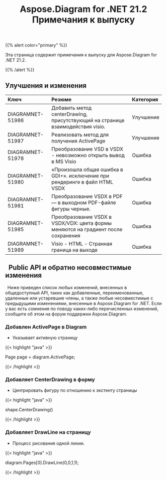 ﻿---
title: Aspose.Diagram for .NET 21.2 Примечания к выпуску
type: docs
weight: 11
url: /ru/net/aspose-diagram-for-net-21-2-release-notes/
---
{{% alert color="primary" %}} 

Эта страница содержит примечания к выпуску для Aspose.Diagram for .NET 21.2.

{{% /alert %}} 
## **Улучшения и изменения**

|**Ключ**|**Резюме**|**Категория**|
|:- |:- |:- |
|DIAGRAMNET-51986|Добавить метод centerDrawing, присутствующий на странице взаимодействия visio.|Улучшение|
|DIAGRAMNET-51987|Реализовать метод для получения ActivePage|Улучшение|
|DIAGRAMNET-51978|Преобразование VSD в VSDX - невозможно открыть вывод в MS Visio|Ошибка|
|DIAGRAMNET-51980|«Произошла общая ошибка в GDI+». исключение при рендеринге в файл HTML VSDX|Ошибка|
|DIAGRAMNET-51981|Преобразование VSDX в PDF — в выходном PDF-файле фигуры черные.|Ошибка|
|DIAGRAMNET-51985|Преобразование VSDX в VSDX/VDX: цвета формы меняются на градиент после сохранения|Ошибка|
|DIAGRAMNET-51989|Visio - HTML - Странная граница на выходе|Ошибка|

## ` `**Public API и обратно несовместимые изменения**
` `Ниже приведен список любых изменений, внесенных в общедоступный API, таких как добавленные, переименованные, удаленные или устаревшие члены, а также любые несовместимые с предыдущими изменениями, внесенные в Aspose.Diagram for .NET. Если у вас есть сомнения по поводу каких-либо перечисленных изменений, сообщите об этом на форум поддержки Aspose.Diagram.
### **Добавлен ActivePage в Diagram**
- Указывает активную страницу

{{< highlight "java" >}}

Page page = diagram.ActivePage;

{{< /highlight >}}
### **Добавляет CenterDrawing в форму**
- Центрировать фигуру по отношению к экстенту страницы



{{< highlight "java" >}}

shape.CenterDrawing()

{{< /highlight >}}
### **Добавляет DrawLine на страницу**
- Процесс рисования одной линии.



{{< highlight "java" >}}

 diagram.Pages[0].DrawLine(0,0,1,1);

{{< /highlight >}}



